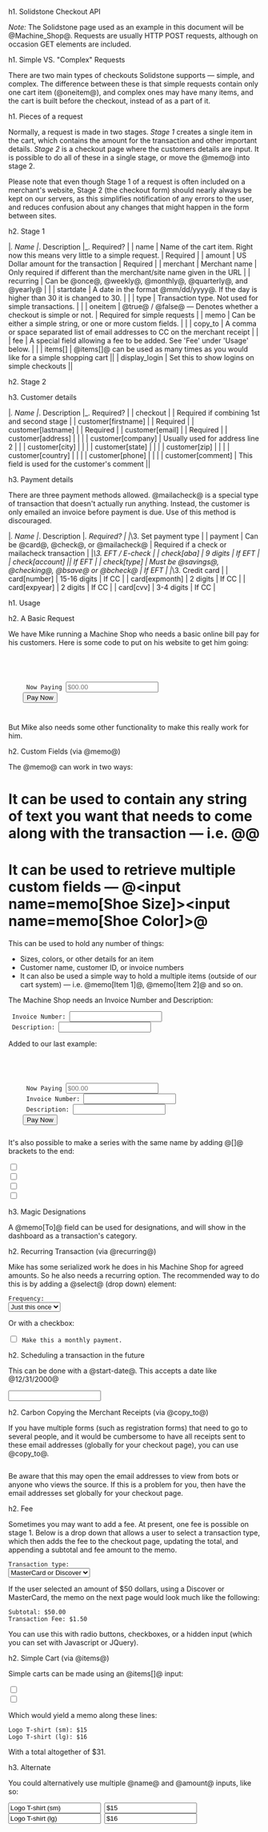 h1. Solidstone Checkout API

*Note:* The Solidstone page used as an example in this document will be @Machine_Shop@. Requests are usually HTTP POST requests, although on occasion GET elements are included.

h1. Simple VS. "Complex" Requests

There are two main types of checkouts Solidstone supports — simple, and complex. The difference between these is that simple requests contain only one cart item (@oneitem@), and complex ones may have many items, and the cart is built before the checkout, instead of as a part of it.

h1. Pieces of a request

Normally, a request is made in two stages. *Stage 1* creates a single item in the cart, which contains the amount for the transaction and other important details. *Stage 2* is a checkout page where the customers details are input. It is possible to do all of these in a single stage, or move the @memo@ into stage 2.

Please note that even though Stage 1 of a request is often included on a merchant's website, Stage 2 (the checkout form) should nearly always be kept on our servers, as this simplifies notification of any errors to the user, and reduces confusion about any changes that might happen in the form between sites.

h2. Stage 1

|_. Name    |_. Description |_. Required? |
| name      | Name of the cart item. Right now this means very little to a simple request. | Required |
| amount    | US Dollar amount for the transaction | Required |
| merchant  | Merchant name | Only required if different than the merchant/site name given in the URL |
| recurring | Can be @once@, @weekly@, @monthly@, @quarterly@, and @yearly@ | |
| startdate | A date in the format @mm/dd/yyyy@. If the day is higher than 30 it is changed to 30. | |
| type      | Transaction type. Not used for simple transactions. | |
| oneitem   | @true@ / @false@ — Denotes whether a checkout is simple or not. | Required for simple requests |
| memo      | Can be either a simple string, or one or more custom fields. | |
| copy_to   | A comma or space separated list of email addresses to CC on the merchant receipt | |
| fee       | A special field allowing a fee to be added. See 'Fee' under 'Usage' below. | |
| items[]   | @items[]@ can be used as many times as you would like for a simple shopping cart ||
| display_login | Set this to show logins on simple checkouts ||

h2. Stage 2

h3. Customer details

|_. Name              |_. Description |_. Required? |
| checkout            | | Required if combining 1st and second stage |
| customer[firstname] | | Required |
| customer[lastname]  | | Required |
| customer[email]     | | Required |
| customer[address]   | | |
| customer[company]   | Usually used for address line 2 | |
| customer[city]      | | |
| customer[state]     | | |
| customer[zip]       | | |
| customer[country]   | | |
| customer[phone]     | | |
| customer[comment]   | This field is used for the customer's comment ||

h3. Payment details

There are three payment methods allowed. @mailacheck@ is a special type of transaction that doesn't actually run anything. Instead, the customer is only emailed an invoice before payment is due. Use of this method is discouraged.

|_. Name  |_. Description |_. Required? |
|_\3. Set payment type |
| payment | Can be @card@, @check@, or @mailacheck@ | Required if a check or mailacheck transaction |
|_\3. EFT / E-check |
| check[aba] | 9 digits | If EFT |
| check[account] || If EFT |
| check[type] | Must be @savings@, @checking@, @bsave@ or @bcheck@ | If EFT |
|_\3. Credit card |
| card[number] | 15-16 digits | If CC |
| card[expmonth] | 2 digits | If CC |
| card[expyear] | 2 digits | If CC |
| card[cvv] | 3-4 digits | If CC |

h1. Usage

h2. A Basic Request

We have Mike running a Machine Shop who needs a basic online bill pay for his customers. Here is some code to put on his website to get him going:

<pre><code><form method=post action=https://checkout.cornerstone.cc/Machine_Shop/checkout>
    <input type=hidden name=name value="Online Bill Pay">
    <input type=hidden name=merchant value=Machine_Shop>
    <input type=hidden name=oneitem value=true>
    <label> Now Paying <input name=amount placeholder=$00.00 required></label>
    <button type=submit>Pay Now</button>
</form>
</code></pre>

But Mike also needs some other functionality to make this really work for him.

h2. Custom Fields (via @memo@)

The @memo@ can work in two ways:

# It can be used to contain any string of text you want that needs to come along with the transaction — i.e. @<input type=hidden name=memo value="Made with the online bill pay">@
# It can be used to retrieve multiple custom fields — @<input name=memo[Shoe Size]><input name=memo[Shoe Color]>@

This can be used to hold any number of things:

* Sizes, colors, or other details for an item
* Customer name, customer ID, or invoice numbers
* It can also be used a simple way to hold a multiple items (outside of our cart system) — i.e. @memo[Item 1]@,  @memo[Item 2]@ and so on.

The Machine Shop needs an Invoice Number and Description:

<pre><code><label> Invoice Number: <input name="memo[Invoice No.]"> </label>
<label> Description: <input name="memo[Description]"> </label></code></pre>

Added to our last example:

<pre><code><form method=post action=https://checkout.cornerstone.cc/Machine_Shop/checkout>
    <input type=hidden name=name value="Online Bill Pay">
    <input type=hidden name=merchant value=Machine_Shop>
    <input type=hidden name=oneitem value=true>
    <label> Now Paying <input name=amount placeholder=$00.00 required></label>
    <label> Invoice Number: <input name="memo[Invoice No.]"> </label>
    <label> Description: <input name="memo[Description]"> </label>
    <button type=submit>Pay Now</button>
</form></code></pre>

It's also possible to make a series with the same name by adding @[]@ brackets to the end:

<pre><code><input type="checkbox" name="memo[Support for][]" value="Emergency Services">
<input type="checkbox" name="memo[Support for][]" value="Addiction Treatment/Recovery Programs">
<input type="checkbox" name="memo[Support for][]" value="Family Housing">
<input type="checkbox" name="memo[Support for][]" value="Area of Greatest Need"></code></pre>

h3. Magic Designations

A @memo[To]@ field can be used for designations, and will show in the dashboard as a transaction's category.

h2. Recurring Transaction (via @recurring@)

Mike has some serialized work he does in his Machine Shop for agreed amounts. So he also needs a recurring option. The recommended way to do this is by adding a @select@ (drop down) element:

<pre><code>Frequency: 
<select name=recurring>
    <option value=false>Just this once</option>
    <option value=weekly>Weekly</option>
    <option value=monthly>Monthly</option>
    <option value=quarterly>Quarterly</option>
    <option value=yearly>Yearly</option>
</select></code></pre>

Or with a checkbox:

<pre><code><label><input type=checkbox name=recurring value=monthly> Make this a monthly payment.</label></code></pre>

h2. Scheduling a transaction in the future

This can be done with a @start-date@. This accepts a date like @12/31/2000@

<pre><code><input name=start-date></code></pre>

h2. Carbon Copying the Merchant Receipts (via @copy_to@)

If you have multiple forms (such as registration forms) that need to go to several people, and it would be cumbersome to have all receipts sent to these email addresses (globally for your checkout page), you can use @copy_to@.

<pre><code><input type=hidden name=copy_to value="brian@example.com, nate@example.com"></code></pre>

Be aware that this may open the email addresses to view from bots or anyone who views the source. If this is a problem for you, then have the email addresses set globally for your checkout page.

h2. Fee

Sometimes you may want to add a fee. At present, one fee is possible on stage 1. Below is a drop down that allows a user to select a transaction type, which then adds the fee to the checkout page, updating the total, and appending a subtotal and fee amount to the memo.

<pre><code>Transaction type:
<select name=fee>
    <option value="Transaction Fee: 3%">MasterCard or Discover</option>
    <option value="Transaction Fee: 4%">American Express</option>
    <option value="Transaction Fee: $3.95">Visa</option>
    <option value="Transaction Fee: $2.95">E-Check / ACH</option>
</select></code></pre>

If the user selected an amount of $50 dollars, using a Discover or MasterCard, the memo on the next page would look much like the following:

<pre><code>Subtotal: $50.00 
Transaction Fee: $1.50 </code></pre>

You can use this with radio buttons, checkboxes, or a hidden input (which you can set with Javascript or JQuery).


h2. Simple Cart (via @items@)

Simple carts can be made using an @items[]@ input:

<pre><code><input type=checkbox name=items[] value="Logo T-shirt (sm): $15"></code>
<input type=checkbox name=items[] value="Logo T-shirt (lg): $16"></code></pre>

Which would yield a memo along these lines:

<pre><code>Logo T-shirt (sm): $15
Logo T-shirt (lg): $16</code></pre>

With a total altogether of $31.

h3. Alternate

You could alternatively use multiple @name@ and @amount@ inputs, like so:

<pre><code><input name=name[0] value="Logo T-shirt (sm)"> <input name=amount[0] value="$15">
<input name=name[1] value="Logo T-shirt (lg)"> <input name=amount[1] value="$16">
</code></pre>
